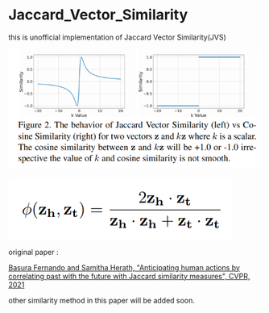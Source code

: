 # Jaccard_Vector_Similarity
this is unofficial implementation of Jaccard Vector Similarity(JVS)

![Figure](https://github.com/khm159/Jaccard_Vector_Similarity/blob/main/figure.PNG)

![Equation](https://github.com/khm159/Jaccard_Vector_Similarity/blob/main/equation.PNG)

original paper : 

[Basura Fernando and Samitha Herath, "Anticipating human actions by correlating past with the future with Jaccard similarity measures", CVPR, 2021](https://openaccess.thecvf.com/content/CVPR2021/papers/Fernando_Anticipating_Human_Actions_by_Correlating_Past_With_the_Future_With_CVPR_2021_paper.pdf)

other similarity method in this paper will be added soon.
